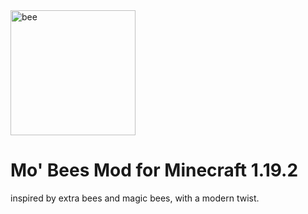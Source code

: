<img src="bee.png" alt="bee" width="200"/>

# Mo' Bees Mod for Minecraft 1.19.2
inspired by extra bees and magic bees, with a modern twist.
